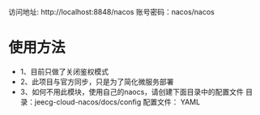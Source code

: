 访问地址: http://localhost:8848/nacos
账号密码：nacos/nacos


# 使用方法

- 1、目前只做了关闭鉴权模式
- 2、此项目与官方同步，只是为了简化微服务部署
- 3、如何不用此模块，使用自己的naocs，请创建下面目录中的配置文件
     目录：jeecg-cloud-nacos/docs/config
     配置文件： YAML
